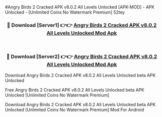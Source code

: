 #Angry Birds 2 Cracked APK v8.0.2 All Levels Unlocked [APK-MOD] - APK Unlocked - [Unlimited Coins No Watermark Premium] 52tey



<div align="center">

<h3>🔴 Download [Server1] 👉👉 <a href="https://momento.my/?title=Angry_Birds_2_Cracked_APK_v8.0.2_All_Levels_Unlocked">Angry Birds 2 Cracked APK v8.0.2 All Levels Unlocked Mod Apk</a></h3><br>

<h3>🔴 Download [Server2] 👉👉 <a href="https://momento.my/?title=Angry_Birds_2_Cracked_APK_v8.0.2_All_Levels_Unlocked">Angry Birds 2 Cracked APK v8.0.2 All Levels Unlocked Mod Apk</a></h3>
</div>



Download Angry Birds 2 Cracked APK v8.0.2 All Levels Unlocked beta APK Unlocked

Free Angry Birds 2 Cracked APK v8.0.2 All Levels Unlocked beta APK Unlocked [Unlimited Coins No Watermark Premium]

Download Angry Birds 2 Cracked APK v8.0.2 All Levels Unlocked beta APK Unlocked [Unlimited Coins No Watermark Premium] Mod For Android
